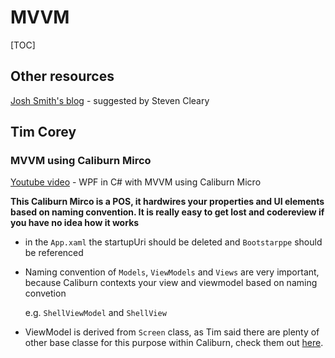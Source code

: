 # MVVM

\[TOC\]

## Other resources

[Josh Smith's blog](https://joshsmithonwpf.wordpress.com/about/) - suggested by Steven Cleary

## Tim Corey

### MVVM using Caliburn Mirco

[Youtube video](https://www.youtube.com/watch?v=laPFq3Fhs8k) - WPF in C\# with MVVM using Caliburn Micro

**This Caliburn Mirco is a POS, it hardwires your properties and UI elements based on naming convention. It is really easy to get lost and codereview if you have no idea how it works**

* in the `App.xaml` the startupUri should be deleted and `Bootstarppe` should be referenced
* Naming convention of `Models`, `ViewModels` and `Views` are very important, because Caliburn contexts your view and viewmodel based on naming convetion

  e.g. `ShellViewModel` and `ShellView`

* ViewModel is derived from `Screen` class, as Tim said there are plenty of other base classe for this purpose within Caliburn, check them out [here](https://caliburnmicro.com/documentation/configuration).

